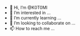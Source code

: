 - 👋 Hi, I’m @K0T0MI
- 👀 I’m interested in ...
- 🌱 I’m currently learning ...
- 💞️ I’m looking to collaborate on ...
- 📫 How to reach me ...

<!---
K0T0MI/K0T0MI is a ✨ special ✨ repository because its `README.md` (this file) appears on your GitHub profile.
You can click the Preview link to take a look at your changes.
--->
